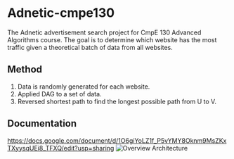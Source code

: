 # Adnetic-cmpe130
The Adnetic advertisement search project for CmpE 130 Advanced Algorithms course. The goal is to determine which website has the most traffic given a theoretical batch of data from all websites. 

## Method
1. Data is randomly generated for each website.
2. Applied DAG to a set of data.
3. Reversed shortest path to find the longest possible path from U to V. 

## Documentation
https://docs.google.com/document/d/1O6giYoLZ1f_P5vYMY8Oknm9MsZKxTXyysqUEi8_TFXQ/edit?usp=sharing
![Overview Architecture](https://ibb.co/fnTSRjg)
